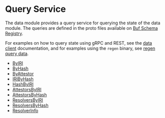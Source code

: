 # Query Service

The data module provides a query service for querying the state of the data module. The queries are defined in the proto files available on [Buf Schema Registry](https://buf.build/regen/regen-ledger).

For examples on how to query state using gRPC and REST, see the [data client](06_client.md) documentation, and for examples using the `regen` binary, see [regen query data](../../commands/regen_query_data.html).

- [ByIRI](https://buf.build/regen/regen-ledger/docs/main:regen.data.v1#ByIRI)
- [ByHash](https://buf.build/regen/regen-ledger/docs/main:regen.data.v1#ByHash)
- [ByAttestor](https://buf.build/regen/regen-ledger/docs/main:regen.data.v1#ByAttestor)
- [IRIByHash](https://buf.build/regen/regen-ledger/docs/main:regen.data.v1#IRIByHash)
- [HashByIRI](https://buf.build/regen/regen-ledger/docs/main:regen.data.v1#HashByIRI)
- [AttestorsByIRI](https://buf.build/regen/regen-ledger/docs/main:regen.data.v1#AttestorsByIRI)
- [AttestorsByHash](https://buf.build/regen/regen-ledger/docs/main:regen.data.v1#AttestorsByHash)
- [ResolversByIRI](https://buf.build/regen/regen-ledger/docs/main:regen.data.v1#ResolversByIRI)
- [ResolversByHash](https://buf.build/regen/regen-ledger/docs/main:regen.data.v1#ResolversByHash)
- [ResolverInfo](https://buf.build/regen/regen-ledger/docs/main:regen.data.v1#ResolverInfo)

